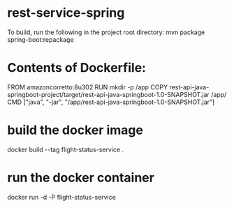 # rest-service-spring

To build, run the following in the project root directory:
mvn package spring-boot:repackage


# Contents of Dockerfile:
FROM amazoncorretto:8u302
RUN mkdir -p /app
COPY rest-api-java-springboot-project/target/rest-api-java-springboot-1.0-SNAPSHOT.jar /app/
CMD ["java", "-jar", "/app/rest-api-java-springboot-1.0-SNAPSHOT.jar"]


# build the docker image
docker build --tag flight-status-service .


# run the docker container
docker run -d -P flight-status-service
